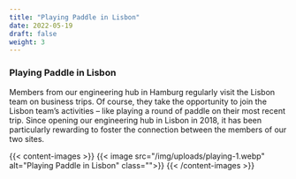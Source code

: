 ```yaml
---
title: "Playing Paddle in Lisbon"
date: 2022-05-19
draft: false
weight: 3
---
```


### Playing Paddle in Lisbon

Members from our engineering hub in Hamburg regularly visit the Lisbon team on business trips. Of course, they take the opportunity to join the Lisbon team’s activities – like playing a round of paddle on their most recent trip. Since opening our engineering hub in Lisbon in 2018, it has been particularly rewarding to foster the connection between the members of our two sites.

{{< content-images >}}
    {{< image src="/img/uploads/playing-1.webp" alt="Playing Paddle in Lisbon" class="">}}
{{< /content-images >}}